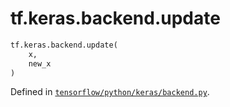 <div itemscope itemtype="http://developers.google.com/ReferenceObject">
<meta itemprop="name" content="tf.keras.backend.update" />
<meta itemprop="path" content="Stable" />
</div>

# tf.keras.backend.update

``` python
tf.keras.backend.update(
    x,
    new_x
)
```



Defined in [`tensorflow/python/keras/backend.py`](https://www.tensorflow.org/code/tensorflow/python/keras/backend.py).

